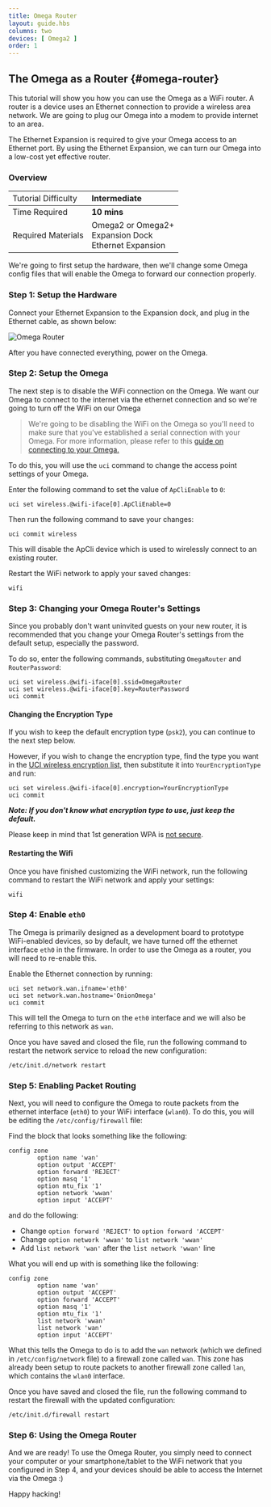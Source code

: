 ```yaml
---
title: Omega Router
layout: guide.hbs
columns: two
devices: [ Omega2 ]
order: 1
---
```


## The Omega as a Router {#omega-router}

<!-- high level introduction of what we're doing in this tutorial: turning the omega into a router, brief description of a router -->

This tutorial will show you how you can use the Omega as a WiFi router. A router is a device uses an Ethernet connection to provide a wireless area network. We are going to plug our Omega into a modem to provide internet to an area.

The Ethernet Expansion is required to give your Omega access to an Ethernet port. By using the Ethernet Expansion, we can turn our Omega into a low-cost yet effective router.

<!-- illustration showing the whole system -->

### Overview

| <span style="font-weight:normal">Tutorial Difficulty</span> | Intermediate |
| :--- | :--- |
| Time Required| **10 mins** |
| Required Materials | Omega2 or Omega2+<br>Expansion Dock<br>Ethernet Expansion |


We're going to first setup the hardware, then we'll change some Omega config files that will enable the Omega to forward our connection properly.

### Step 1: Setup the Hardware


Connect your Ethernet Expansion to the Expansion dock, and plug in the Ethernet cable, as shown below:

![Omega Router](https://raw.githubusercontent.com/OnionIoT/Onion-Docs/master/Omega2/Documentation/Doing-Stuff/img/omega-router-pic-1.jpg)

After you have connected everything, power on the Omega.


### Step 2: Setup the Omega

<!-- batch2: explanation of which wifi you're disabling -->

The next step is to disable the WiFi connection on the Omega. We want our Omega to connect to the internet via the ethernet connection and so we're going to turn off the WiFi on our Omega

>We're going to be disabling the WiFi on the Omega so you'll need to make sure that you've established a serial connection with your Omega. For more information, please refer to this [guide on connecting to your Omega.](#connecting-to-the-omega-terminal)
<!-- batch2: expand on this comment - explain why serial is beneficial in this scenario -->

To do this, you will use the `uci` command to change the access point settings of your Omega.

Enter the following command to set the value of `ApCliEnable` to `0`:

```
uci set wireless.@wifi-iface[0].ApCliEnable=0
```

Then run the following command to save your changes:

```
uci commit wireless
```

This will disable the ApCli device which is used to wirelessly connect to an existing router.


Restart the WiFi network to apply your saved changes:
```
wifi
```

<!-- create a new step regarding the ssid name -->
### Step 3: Changing your Omega Router's Settings

Since you probably don't want uninvited guests on your new router, it is recommended that you change your Omega Router's settings from the default setup, especially the password.

To do so, enter the following commands, substituting `OmegaRouter` and `RouterPassword`:

```
uci set wireless.@wifi-iface[0].ssid=OmegaRouter
uci set wireless.@wifi-iface[0].key=RouterPassword
uci commit
```

#### Changing the Encryption Type

If you wish to keep the default encryption type (`psk2`), you can continue to the next step below.

However, if you wish to change the encryption type, find the type you want in the [UCI wireless encryption list](https://wiki.openwrt.org/doc/uci/wireless/encryption), then substitute it into `YourEncryptionType` and run:

```
uci set wireless.@wifi-iface[0].encryption=YourEncryptionType
uci commit
```

***Note: If you don't know what encryption type to use, just keep the default.***

Please keep in mind that 1st generation WPA is [not secure](http://www.pcworld.com/article/153396/wifi_hacked.html).

#### Restarting the Wifi

Once you have finished customizing the WiFi network, run the following command to restart the WiFi network and apply your settings:

```
wifi
```

### Step 4: Enable `eth0`

The Omega is primarily designed as a development board to prototype WiFi-enabled devices, so by default, we have turned off the ethernet interface `eth0` in the firmware. In order to use the Omega as a router, you will need to re-enable this. 

Enable the Ethernet connection by running:

```
uci set network.wan.ifname='eth0'
uci set network.wan.hostname='OnionOmega'
uci commit
```

This will tell the Omega to turn on the `eth0` interface and we will also be referring to this network as `wan`.

Once you have saved and closed the file, run the following command to restart the network service to reload the new configuration:

```
/etc/init.d/network restart
```

### Step 5: Enabling Packet Routing

Next, you will need to configure the Omega to route packets from the ethernet interface (`eth0`) to your WiFi interface (`wlan0`). To do this, you will be editing the `/etc/config/firewall` file:

Find the block that looks something like the following:

```
config zone
        option name 'wan'
        option output 'ACCEPT'
        option forward 'REJECT'
        option masq '1'
        option mtu_fix '1'
        option network 'wwan'
        option input 'ACCEPT'
```

and do the following:

* Change `option forward 'REJECT'` to `option forward 'ACCEPT'`
* Change `option network 'wwan'` to `list network 'wwan'`
* Add `list network 'wan'` after the `list network 'wwan'` line

What you will end up with is something like the following:

```
config zone
        option name 'wan'
        option output 'ACCEPT'
        option forward 'ACCEPT'
        option masq '1'
        option mtu_fix '1'   
        list network 'wwan'  
        list network 'wan'   
        option input 'ACCEPT'
```

What this tells the Omega to do is to add the `wan` network (which we defined in `/etc/config/network` file) to a firewall zone called `wan`. This zone has already been setup to route packets to another firewall zone called `lan`, which contains the `wlan0` interface.

Once you have saved and closed the file, run the following command to restart the firewall with the updated configuration:

```
/etc/init.d/firewall restart
```

### Step 6: Using the Omega Router

And we are ready! To use the Omega Router, you simply need to connect your computer or your smartphone/tablet to the WiFi network that you configured in Step 4, and your devices should be able to access the Internet via the Omega :)

Happy hacking!
